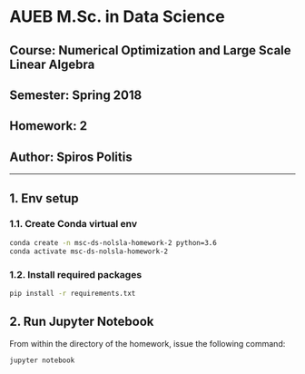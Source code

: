 # AUEB M.Sc. in Data Science
## Course: Numerical Optimization and Large Scale Linear Algebra
## Semester: Spring 2018
## Homework: 2
## Author: Spiros Politis


----------

## 1. Env setup

### 1.1. Create Conda virtual env

```bash
conda create -n msc-ds-nolsla-homework-2 python=3.6
conda activate msc-ds-nolsla-homework-2
```


###  1.2. Install required packages

```bash
pip install -r requirements.txt
```


## 2. Run Jupyter Notebook

From within the directory of the homework, issue the following command:

```bash
jupyter notebook
```